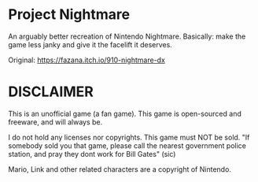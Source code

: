 # Project Nightmare
An arguably better recreation of Nintendo Nightmare.
Basically: make the game less janky and give it the facelift it deserves.

Original: https://fazana.itch.io/910-nightmare-dx

# DISCLAIMER
This is an unofficial game (a fan game).
This game is open-sourced and freeware, and will always be.

I do not hold any licenses nor copyrights. This game must NOT be sold.
"If somebody sold you that game, please call the nearest government police station, and pray they dont work for Bill Gates" (sic)

Mario, Link and other related characters are a copyright of Nintendo.

